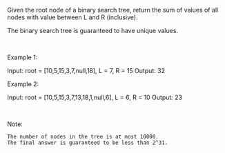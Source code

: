 Given the root node of a binary search tree, return the sum of values of all nodes with value between L and R (inclusive).

The binary search tree is guaranteed to have unique values.

&nbsp;


Example 1:


Input: root = [10,5,15,3,7,null,18], L = 7, R = 15
Output: 32



Example 2:


Input: root = [10,5,15,3,7,13,18,1,null,6], L = 6, R = 10
Output: 23


&nbsp;

Note:


	The number of nodes in the tree is at most 10000.
	The final answer is guaranteed to be less than 2^31.


